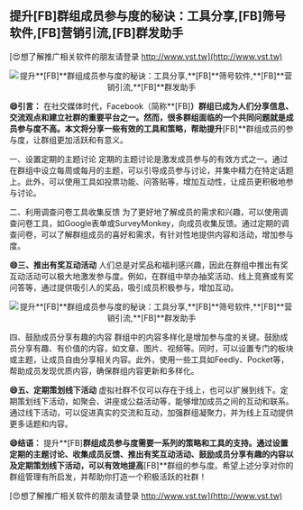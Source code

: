 ## **提升**[FB]**群组成员参与度的秘诀：工具分享,**[FB]**筛号软件,**[FB]**营销引流,**[FB]**群发助手**

[😍想了解推广相关软件的朋友请登录 http://www.vst.tw](http://www.vst.tw)

 <center><img src="https://vst.tw/MP4/tuiguang/png/8.png" alt="提升**[FB]**群组成员参与度的秘诀：工具分享,**[FB]**筛号软件,**[FB]**营销引流,**[FB]**群发助手"></center>

**😄引言：**
在社交媒体时代，Facebook（简称**[FB]**）群组已成为人们分享信息、交流观点和建立社群的重要平台之一。然而，很多群组面临的一个共同问题就是成员参与度不高。本文将分享一些有效的工具和策略，帮助提升**[FB]**群组成员的参与度，让群组更加活跃和有意义。

一、设置定期的主题讨论
定期的主题讨论是激发成员参与的有效方式之一。通过在群组中设立每周或每月的主题，可以引导成员参与讨论，并集中精力在特定话题上。此外，可以使用工具如投票功能、问答贴等，增加互动性，让成员更积极地参与讨论。

二、利用调查问卷工具收集反馈
为了更好地了解成员的需求和兴趣，可以使用调查问卷工具，如Google表单或SurveyMonkey，向成员收集反馈。通过定期的调查问卷，可以了解群组成员的喜好和需求，有针对性地提供内容和活动，增加参与度。

**😄三、推出有奖互动活动**
人们总是对奖品和福利感兴趣，因此在群组中推出有奖互动活动可以极大地激发参与度。例如，在群组中举办抽奖活动、线上竞赛或有奖问答等，通过提供吸引人的奖品，吸引成员积极参与，增加互动。

 <center><img src="https://vst.tw/MP4/tuiguang/png/8.png" alt="提升**[FB]**群组成员参与度的秘诀：工具分享,**[FB]**筛号软件,**[FB]**营销引流,**[FB]**群发助手"></center>

四、鼓励成员分享有趣的内容
群组中的内容多样化是增加参与度的关键。鼓励成员分享有趣、有价值的内容，如文章、图片、视频等。同时，可以设置专门的板块或主题，让成员自由分享相关内容。此外，使用一些工具如Feedly、Pocket等，帮助成员发现优质内容，确保群组内容更新和多样化。

**😄五、定期策划线下活动**
虚拟社群不仅可以存在于线上，也可以扩展到线下。定期策划线下活动，如聚会、讲座或公益活动等，能够增加成员之间的互动和联系。通过线下活动，可以促进真实的交流和互动，加强群组凝聚力，并为线上互动提供更多话题和内容。

**😄结语：**
提升**[FB]**群组成员参与度需要一系列的策略和工具的支持。通过设置定期的主题讨论、收集成员反馈、推出有奖互动活动、鼓励成员分享有趣的内容以及定期策划线下活动，可以有效地提高**[FB]**群组的参与度。希望上述分享对你的群组管理有所启发，并帮助你打造一个积极活跃的社群！

[😍想了解推广相关软件的朋友请登录 http://www.vst.tw](http://www.vst.tw)




